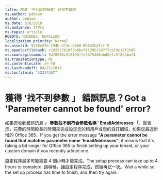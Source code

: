 ```yaml
---
title: 解決 '不公認的網域' 時發生錯誤
ms.author: pebaum
author: pebaum
ms.date: 5/8/2018
ms.audience: ITPro
ms.topic: article
ROBOTS: NOINDEX, NOFOLLOW
localization_priority: Normal
ms.assetid: 5190e27b-f94b-4f3c-b5b8-841e2bd7cff9
ms.openlocfilehash: c202527610f349bef1129b1307f7cb10c13f2165
ms.sourcegitcommit: 9d78905c512192ffc4675468abd2efc5f2e4baf4
ms.translationtype: MT
ms.contentlocale: zh-TW
ms.lasthandoff: 04/23/2019
ms.locfileid: "32374207"
---
```

# <a name="got-a-parameter-cannot-be-found-error"></a><span data-ttu-id="ec08a-102">獲得 '找不到參數 」 錯誤訊息？</span><span class="sxs-lookup"><span data-stu-id="ec08a-102">Got a 'Parameter cannot be found' error?</span></span>

<span data-ttu-id="ec08a-103">如果您收到錯誤訊息 **」 參數找不到符合參數名稱 ' EmailAddresses 「**，就表示，花費的時間較長的時間來完成設定您的租用戶或您的自訂網域，如果您最近新增的 Office 365。</span><span class="sxs-lookup"><span data-stu-id="ec08a-103">If you get the error message **"A parameter cannot be found that matches parameter name 'EmailAddresses"**, it means that it's taking a bit longer for Office 365 to finish setting up your tenant, or your custom domain if you recently added one.</span></span> 
  
<span data-ttu-id="ec08a-104">設定程序最多可能需要 4 個小時才能完成。</span><span class="sxs-lookup"><span data-stu-id="ec08a-104">The setup process can take up to 4 hours to complete.</span></span> <span data-ttu-id="ec08a-105">請稍候，讓設定程序完成，然後再試一次。</span><span class="sxs-lookup"><span data-stu-id="ec08a-105">Wait a while so the set up process has time to finish, and then try again.</span></span>
  

